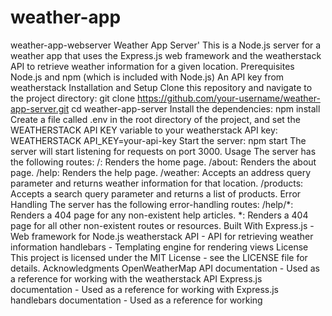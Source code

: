 ﻿# weather-app

weather-app-webserver Weather App Server' This is a Node.js server for a weather app that uses the Express.js web framework and the weatherstack API to retrieve weather information for a given location. Prerequisites Node.js and npm (which is included with Node.js) An API key from weatherstack Installation and Setup Clone this repository and navigate to the project directory: git clone https://github.com/your-username/weather-app-server.git cd weather-app-server Install the dependencies: npm install Create a file called .env in the root directory of the project, and set the WEATHERSTACK API KEY variable to your weatherstack API key: WEATHERSTACK API_KEY=your-api-key Start the server: npm start The server will start listening for requests on port 3000. Usage The server has the following routes: /: Renders the home page. /about: Renders the about page. /help: Renders the help page. /weather: Accepts an address query parameter and returns weather information for that location. /products: Accepts a search query parameter and returns a list of products. Error Handling The server has the following error-handling routes: /help/*: Renders a 404 page for any non-existent help articles. *: Renders a 404 page for all other non-existent routes or resources. Built With Express.js - Web framework for Node.js weatherstack API - API for retrieving weather information handlebars - Templating engine for rendering views License This project is licensed under the MIT License - see the LICENSE file for details. Acknowledgments OpenWeatherMap API documentation - Used as a reference for working with the weatherstack API Express.js documentation - Used as a reference for working with Express.js handlebars documentation - Used as a reference for working
